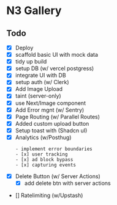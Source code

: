 # N3 Gallery

## Todo

- [x] Deploy
- [x] scaffold basic UI with mock data
- [x] tidy up build
- [x] setup DB (w/ vercel postgress)
- [x] integrate UI with DB
- [x] setup auth (w/ Clerk)
- [x] Add Image Upload
- [x] taint (server-only)
- [x] use Next/Image component
- [x] Add Error mgnt (w/ Sentry)
- [x] Page Routing (w/ Parallel Routes)
- [x] Added custom upload button
- [x] Setup toast with (Shadcn uI)
- [x] Analytics (w/Posthug)
  <!-- Posthug seems to be giving off error when working with clerk (VPN has nothing to do with it.) -->
      - implement error boundaries
      - [x] user tracking
      - [x] ad block bypass
      - [x] capturing events
- [x] Delete Button (w/ Server Actions)
  - [x] add delete btn with server actions
- [] Ratelimiting (w/Upstash)
